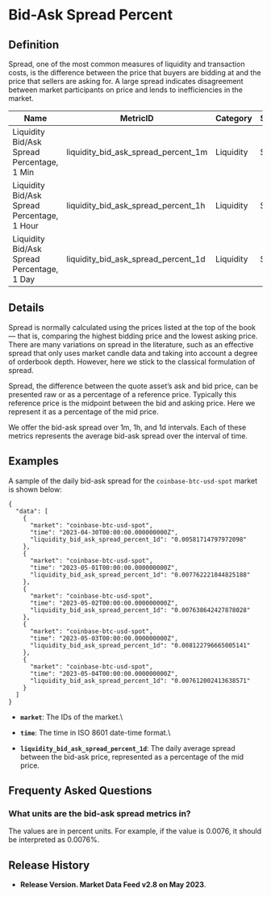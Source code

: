 # Bid-Ask Spread Percent

## Definition

Spread, one of the most common measures of liquidity and transaction costs, is the difference between the price that buyers are bidding at and the price that sellers are asking for. A large spread indicates disagreement between market participants on price and lends to inefficiencies in the market.

| Name                                        | MetricID                                 | Category  | Subcategory | Type  | Unit          | Interval |
| ------------------------------------------- | ---------------------------------------- | --------- | ----------- | ----- | ------------- | -------- |
| Liquidity Bid/Ask Spread Percentage, 1 Min  | liquidity\_bid\_ask\_spread\_percent\_1m | Liquidity | Spread      | Ratio | Dimensionless | 1m       |
| Liquidity Bid/Ask Spread Percentage, 1 Hour | liquidity\_bid\_ask\_spread\_percent\_1h | Liquidity | Spread      | Ratio | Dimensionless | 1h       |
| Liquidity Bid/Ask Spread Percentage, 1 Day  | liquidity\_bid\_ask\_spread\_percent\_1d | Liquidity | Spread      | Ratio | Dimensionless | 1d       |

## Details

Spread is normally calculated using the prices listed at the top of the book— that is, comparing the highest bidding price and the lowest asking price. There are many variations on spread in the literature, such as an effective spread that only uses market candle data and taking into account a degree of orderbook depth. However, here we stick to the classical formulation of spread.

Spread, the difference between the quote asset’s ask and bid price, can be presented raw or as a percentage of a reference price. Typically this reference price is the midpoint between the bid and asking price. Here we represent it as a percentage of the mid price.

We offer the bid-ask spread over 1m, 1h, and 1d intervals. Each of these metrics represents the average bid-ask spread over the interval of time.

## Examples

A sample of the daily bid-ask spread for the `coinbase-btc-usd-spot` market is shown below:

```
{
  "data": [
    {
      "market": "coinbase-btc-usd-spot",
      "time": "2023-04-30T00:00:00.000000000Z",
      "liquidity_bid_ask_spread_percent_1d": "0.00581714797972098"
    },
    {
      "market": "coinbase-btc-usd-spot",
      "time": "2023-05-01T00:00:00.000000000Z",
      "liquidity_bid_ask_spread_percent_1d": "0.007762221844825188"
    },
    {
      "market": "coinbase-btc-usd-spot",
      "time": "2023-05-02T00:00:00.000000000Z",
      "liquidity_bid_ask_spread_percent_1d": "0.007638642427878028"
    },
    {
      "market": "coinbase-btc-usd-spot",
      "time": "2023-05-03T00:00:00.000000000Z",
      "liquidity_bid_ask_spread_percent_1d": "0.008122796665005141"
    },
    {
      "market": "coinbase-btc-usd-spot",
      "time": "2023-05-04T00:00:00.000000000Z",
      "liquidity_bid_ask_spread_percent_1d": "0.007612002413638571"
    }
  ]
}
```

* **`market`**: The IDs of the market.\

* **`time`**: The time in ISO 8601 date-time format.\

* **`liquidity_bid_ask_spread_percent_1d`**: The daily average spread between the bid-ask price, represented as a percentage of the mid price.

## Frequenty Asked Questions

### What units are the bid-ask spread metrics in?

The values are in percent units. For example, if the value is 0.0076, it should be interpreted as 0.0076%.

## Release History

* **Release Version. Market Data Feed v2.8 on May 2023**.

